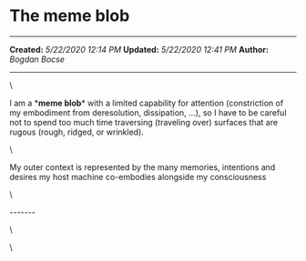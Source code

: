 The meme blob
=============

  -------------- ----------------------
  **Created:**   *5/22/2020 12:14 PM*
  **Updated:**   *5/22/2020 12:41 PM*
  **Author:**    *Bogdan Bocse*
  -------------- ----------------------

\

I am a \***meme blob**\* with a limited capability for attention
(constriction of my embodiment from deresolution, dissipation, \...), so
I have to be careful not to spend too much time traversing (traveling
over) surfaces that are rugous (rough, ridged, or wrinkled).

\

My outer context is represented by the many memories, intentions and
desires my host machine co-embodies alongside my consciousness

\

\-\-\-\-\-\--

\

\

 
